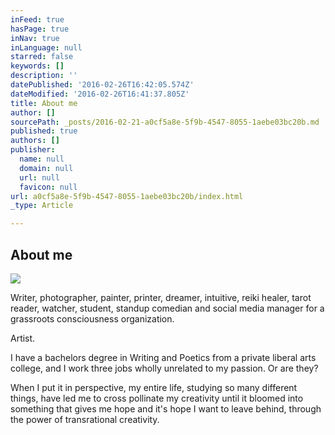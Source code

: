 ```yaml
---
inFeed: true
hasPage: true
inNav: true
inLanguage: null
starred: false
keywords: []
description: ''
datePublished: '2016-02-26T16:42:05.574Z'
dateModified: '2016-02-26T16:41:37.805Z'
title: About me
author: []
sourcePath: _posts/2016-02-21-a0cf5a8e-5f9b-4547-8055-1aebe03bc20b.md
published: true
authors: []
publisher:
  name: null
  domain: null
  url: null
  favicon: null
url: a0cf5a8e-5f9b-4547-8055-1aebe03bc20b/index.html
_type: Article

---
```

## About me
![](https://the-grid-user-content.s3-us-west-2.amazonaws.com/421171eb-f583-439b-a031-816f2b5d753a.JPG)

Writer, photographer, painter, printer, dreamer, intuitive, reiki healer, tarot reader, watcher, student, standup comedian and social media manager for a grassroots consciousness organization. 

Artist.

I have a bachelors degree in Writing and Poetics from a private liberal arts college, and I work three jobs wholly unrelated to my passion. Or are they? 

When I put it in perspective, my entire life, studying so many different things, have led me to cross pollinate my creativity until it bloomed into something that gives me hope and it's hope I want to leave behind, through the power of transrational creativity.